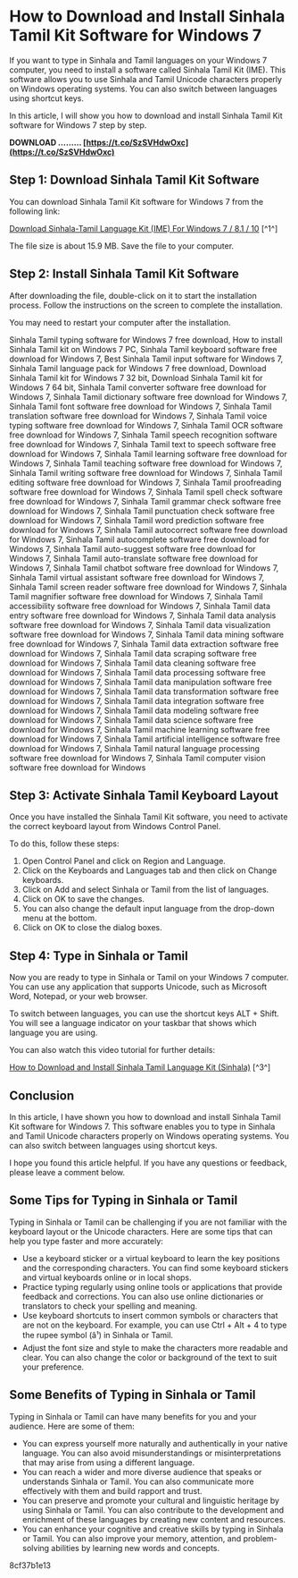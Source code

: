# How to Download and Install Sinhala Tamil Kit Software for Windows 7
 
If you want to type in Sinhala and Tamil languages on your Windows 7 computer, you need to install a software called Sinhala Tamil Kit (IME). This software allows you to use Sinhala and Tamil Unicode characters properly on Windows operating systems. You can also switch between languages using shortcut keys.
 
In this article, I will show you how to download and install Sinhala Tamil Kit software for Windows 7 step by step.
 
**DOWNLOAD ……… [https://t.co/SzSVHdwOxc](https://t.co/SzSVHdwOxc)**


 
## Step 1: Download Sinhala Tamil Kit Software
 
You can download Sinhala Tamil Kit software for Windows 7 from the following link:
 
[Download Sinhala-Tamil Language Kit (IME) For Windows 7 / 8.1 / 10](http://www.sinhlafonts.com/download-sinhala-tamil-language-kit-ime-for-windows-7-8-1-10/) [^1^]
 
The file size is about 15.9 MB. Save the file to your computer.
 
## Step 2: Install Sinhala Tamil Kit Software
 
After downloading the file, double-click on it to start the installation process. Follow the instructions on the screen to complete the installation.
 
You may need to restart your computer after the installation.
 
Sinhala Tamil typing software for Windows 7 free download,  How to install Sinhala Tamil kit on Windows 7 PC,  Sinhala Tamil keyboard software free download for Windows 7,  Best Sinhala Tamil input software for Windows 7,  Sinhala Tamil language pack for Windows 7 free download,  Download Sinhala Tamil kit for Windows 7 32 bit,  Download Sinhala Tamil kit for Windows 7 64 bit,  Sinhala Tamil converter software free download for Windows 7,  Sinhala Tamil dictionary software free download for Windows 7,  Sinhala Tamil font software free download for Windows 7,  Sinhala Tamil translation software free download for Windows 7,  Sinhala Tamil voice typing software free download for Windows 7,  Sinhala Tamil OCR software free download for Windows 7,  Sinhala Tamil speech recognition software free download for Windows 7,  Sinhala Tamil text to speech software free download for Windows 7,  Sinhala Tamil learning software free download for Windows 7,  Sinhala Tamil teaching software free download for Windows 7,  Sinhala Tamil writing software free download for Windows 7,  Sinhala Tamil editing software free download for Windows 7,  Sinhala Tamil proofreading software free download for Windows 7,  Sinhala Tamil spell check software free download for Windows 7,  Sinhala Tamil grammar check software free download for Windows 7,  Sinhala Tamil punctuation check software free download for Windows 7,  Sinhala Tamil word prediction software free download for Windows 7,  Sinhala Tamil autocorrect software free download for Windows 7,  Sinhala Tamil autocomplete software free download for Windows 7,  Sinhala Tamil auto-suggest software free download for Windows 7,  Sinhala Tamil auto-translate software free download for Windows 7,  Sinhala Tamil chatbot software free download for Windows 7,  Sinhala Tamil virtual assistant software free download for Windows 7,  Sinhala Tamil screen reader software free download for Windows 7,  Sinhala Tamil magnifier software free download for Windows 7,  Sinhala Tamil accessibility software free download for Windows 7,  Sinhala Tamil data entry software free download for Windows 7,  Sinhala Tamil data analysis software free download for Windows 7,  Sinhala Tamil data visualization software free download for Windows 7,  Sinhala Tamil data mining software free download for Windows 7,  Sinhala Tamil data extraction software free download for Windows 7,  Sinhala Tamil data scraping software free download for Windows 7,  Sinhala Tamil data cleaning software free download for Windows 7,  Sinhala Tamil data processing software free download for Windows 7,  Sinhala Tamil data manipulation software free download for Windows 7,  Sinhala Tamil data transformation software free download for Windows 7,  Sinhala Tamil data integration software free download for Windows 7,  Sinhala Tamil data modeling software free download for Windows 7,  Sinhala Tamil data science software free download for Windows 7,  Sinhala Tamil machine learning software free download for Windows 7,  Sinhala Tamil artificial intelligence software free download for Windows 7,  Sinhala Tamil natural language processing software free download for Windows 7,  Sinhala Tamil computer vision software free download for Windows
 
## Step 3: Activate Sinhala Tamil Keyboard Layout
 
Once you have installed the Sinhala Tamil Kit software, you need to activate the correct keyboard layout from Windows Control Panel.
 
To do this, follow these steps:
 
1. Open Control Panel and click on Region and Language.
2. Click on the Keyboards and Languages tab and then click on Change keyboards.
3. Click on Add and select Sinhala or Tamil from the list of languages.
4. Click on OK to save the changes.
5. You can also change the default input language from the drop-down menu at the bottom.
6. Click on OK to close the dialog boxes.

## Step 4: Type in Sinhala or Tamil
 
Now you are ready to type in Sinhala or Tamil on your Windows 7 computer. You can use any application that supports Unicode, such as Microsoft Word, Notepad, or your web browser.
 
To switch between languages, you can use the shortcut keys ALT + Shift. You will see a language indicator on your taskbar that shows which language you are using.
 
You can also watch this video tutorial for further details:
 
[How to Download and Install Sinhala Tamil Language Kit (Sinhala)](https://www.youtube.com/watch?v=tVE1WHklG70) [^3^]
 
## Conclusion
 
In this article, I have shown you how to download and install Sinhala Tamil Kit software for Windows 7. This software enables you to type in Sinhala and Tamil Unicode characters properly on Windows operating systems. You can also switch between languages using shortcut keys.
 
I hope you found this article helpful. If you have any questions or feedback, please leave a comment below.

## Some Tips for Typing in Sinhala or Tamil
 
Typing in Sinhala or Tamil can be challenging if you are not familiar with the keyboard layout or the Unicode characters. Here are some tips that can help you type faster and more accurately:

- Use a keyboard sticker or a virtual keyboard to learn the key positions and the corresponding characters. You can find some keyboard stickers and virtual keyboards online or in local shops.
- Practice typing regularly using online tools or applications that provide feedback and corrections. You can also use online dictionaries or translators to check your spelling and meaning.
- Use keyboard shortcuts to insert common symbols or characters that are not on the keyboard. For example, you can use Ctrl + Alt + 4 to type the rupee symbol (â¹) in Sinhala or Tamil.
- Adjust the font size and style to make the characters more readable and clear. You can also change the color or background of the text to suit your preference.

## Some Benefits of Typing in Sinhala or Tamil
 
Typing in Sinhala or Tamil can have many benefits for you and your audience. Here are some of them:

- You can express yourself more naturally and authentically in your native language. You can also avoid misunderstandings or misinterpretations that may arise from using a different language.
- You can reach a wider and more diverse audience that speaks or understands Sinhala or Tamil. You can also communicate more effectively with them and build rapport and trust.
- You can preserve and promote your cultural and linguistic heritage by using Sinhala or Tamil. You can also contribute to the development and enrichment of these languages by creating new content and resources.
- You can enhance your cognitive and creative skills by typing in Sinhala or Tamil. You can also improve your memory, attention, and problem-solving abilities by learning new words and concepts.

 8cf37b1e13
 
